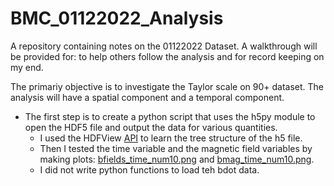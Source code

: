 # BMC_01122022_Analysis
A repository containing notes on the 01122022 Dataset. A walkthrough will be provided for: to help others follow the analysis and for record keeping on my end.


The primariy objective is to investigate the Taylor scale on 90+ dataset. The analysis will have a spatial component and a temporal component.

- The first step is to create a python script that uses the h5py module to open the HDF5 file and output the data for various quantities.
  - I used the HDFView [API](https://www.hdfgroup.org/downloads/hdfview/) to learn the tree structure of the h5 file.
  - Then I tested the time variable and the magnetic field variables by making plots: [bfields_time_num10.png](https://github.com/cacsphysics/BMC_01122022_Analysis/blob/main/Figures/bfields_time_num10.png) and [bmag_time_num10.png](https://github.com/cacsphysics/BMC_01122022_Analysis/blob/main/Figures/bmag_time_num10.png).
  - I did not write python functions to load teh bdot data.

